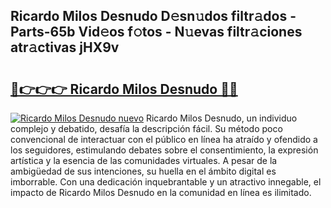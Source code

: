 ## Ricardo Milos Desnudo D𝚎sn𝚞dos filtr𝚊dos - Parts-65b Vid𝚎os f𝚘tos - N𝚞evas filtr𝚊ciones atr𝚊ctivas jHX9v

# <h2><a href="http://mb0ue4.tromn.icu/?c=Ricardo+Milos+Desnudo">🔗👉👉👉 Ricardo Milos Desnudo 🔗🔗</a></h2>

[![Ricardo Milos Desnudo nuevo](https://i.imgur.com/pEAQMta.gif)](http://mb0ue4.tromn.icu/?c=Ricardo+Milos+Desnudo)
Ricardo Milos Desnudo, un individuo complejo y debatido, desafía la descripción fácil. Su método poco convencional de interactuar con el público en línea ha atraído y ofendido a los seguidores, estimulando debates sobre el consentimiento, la expresión artística y la esencia de las comunidades virtuales. A pesar de la ambigüedad de sus intenciones, su huella en el ámbito digital es imborrable. Con una dedicación inquebrantable y un atractivo innegable, el impacto de Ricardo Milos Desnudo en la comunidad en línea es ilimitado.
